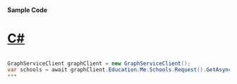 #### Sample Code
# [C#](#tab/c-sharp)

```C#

GraphServiceClient graphClient = new GraphServiceClient();
var schools = await graphClient.Education.Me.Schools.Request().GetAsync();
*** 

```